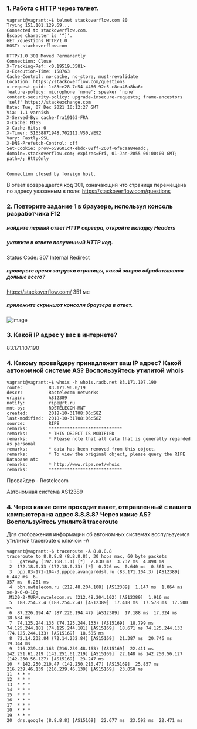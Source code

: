 ### 1. Работа c HTTP через телнет.
```
vagrant@vagrant:~$ telnet stackoverflow.com 80
Trying 151.101.129.69...
Connected to stackoverflow.com.
Escape character is '^]'.
GET /questions HTTP/1.0
HOST: stackoverflow.com

HTTP/1.0 301 Moved Permanently
Connection: Close
X-Tracking-Ref: <0.19519.3581>
X-Execution-Time: 158763
Cache-Control: no-cache, no-store, must-revalidate
Location: https://stackoverflow.com/questions
x-request-guid: 1c83ce28-7e54-4466-92e5-c8ca46a8ba6c
feature-policy: microphone 'none'; speaker 'none'
content-security-policy: upgrade-insecure-requests; frame-ancestors 'self' https://stackexchange.com
Date: Tue, 07 Dec 2021 10:12:27 GMT
Via: 1.1 varnish
X-Served-By: cache-fra19163-FRA
X-Cache: MISS
X-Cache-Hits: 0
X-Timer: S1638871948.702112,VS0,VE92
Vary: Fastly-SSL
X-DNS-Prefetch-Control: off
Set-Cookie: prov=659601c4-ebdc-08ff-260f-6fecaa84eadc; domain=.stackoverflow.com; expires=Fri, 01-Jan-2055 00:00:00 GMT; path=/; HttpOnly


Connection closed by foreign host.
```
В ответ возвращается код 301, означающий что страница перемещена по адресу указанным в поле: https://stackoverflow.com/questions
### 2. Повторите задание 1 в браузере, используя консоль разработчика F12
##### найдите первый ответ HTTP сервера, откройте вкладку Headers
##### укажите в ответе полученный HTTP код.
Status Code: 307 Internal Redirect
##### проверьте время загрузки страницы, какой запрос обрабатывался дольше всего?
https://stackoverflow.com/  351 мс
##### приложите скриншот консоли браузера в ответ.
![image](https://user-images.githubusercontent.com/64410504/145011332-f1c813b7-282a-499f-aae7-f79e766c5f13.png)

### 3. Какой IP адрес у вас в интернете?
83.171.107.190
### 4. Какому провайдеру принадлежит ваш IP адрес? Какой автономной системе AS? Воспользуйтесь утилитой whois
```
vagrant@vagrant:~$ whois -h whois.radb.net 83.171.107.190
route:          83.171.96.0/19
descr:          Rostelecom networks
origin:         AS12389
notify:         ripe@rt.ru
mnt-by:         ROSTELECOM-MNT
created:        2018-10-31T08:06:58Z
last-modified:  2018-10-31T08:06:58Z
source:         RIPE
remarks:        ****************************
remarks:        * THIS OBJECT IS MODIFIED
remarks:        * Please note that all data that is generally regarded as personal
remarks:        * data has been removed from this object.
remarks:        * To view the original object, please query the RIPE Database at:
remarks:        * http://www.ripe.net/whois
remarks:        ****************************
```
Провайдер - Rostelecom

Автономная система AS12389


### 4. Через какие сети проходит пакет, отправленный с вашего компьютера на адрес 8.8.8.8? Через какие AS? Воспользуйтесь утилитой traceroute
Для отображения информации об автономных системах воспульзуемся утилитой traceroute с ключом -A
```
vagrant@vagrant:~$ traceroute -A 8.8.8.8
traceroute to 8.8.8.8 (8.8.8.8), 30 hops max, 60 byte packets
 1  _gateway (192.168.1.1) [*]  2.830 ms  3.737 ms  4.898 ms
 2  172.18.0.33 (172.18.0.33) [*]  0.726 ms  0.640 ms  0.561 ms
 3  ppp.83-171-104-3.pppoe.avangarddsl.ru (83.171.104.3) [AS12389]  6.442 ms  6.                                                           357 ms  6.281 ms
 4  bbn.nwtelecom.ru (212.48.204.108) [AS12389]  1.147 ms  1.064 ms xe-0-0-0-10g                                                           .M120-2-MURM.nwtelecom.ru (212.48.204.102) [AS12389]  1.916 ms
 5  188.254.2.4 (188.254.2.4) [AS12389]  17.418 ms  17.578 ms  17.500 ms
 6  87.226.194.47 (87.226.194.47) [AS12389]  17.188 ms  17.324 ms  18.634 ms
 7  74.125.244.133 (74.125.244.133) [AS15169]  18.799 ms 74.125.244.181 (74.125.244.181) [AS15169]  18.671 ms 74.125.244.133 (74.125.244.133) [AS15169]  18.585 ms
 8  72.14.232.84 (72.14.232.84) [AS15169]  21.387 ms  20.746 ms  19.344 ms
 9  216.239.48.163 (216.239.48.163) [AS15169]  22.411 ms 142.251.61.219 (142.251.61.219) [AS15169]  22.148 ms 142.250.56.127 (142.250.56.127) [AS15169]  23.247 ms
10  * 142.250.210.47 (142.250.210.47) [AS15169]  25.857 ms 216.239.46.139 (216.239.46.139) [AS15169]  23.058 ms
11  * * *
12  * * *
13  * * *
14  * * *
15  * * *
16  * * *
17  * * *
18  * * *
19  * * *
20  dns.google (8.8.8.8) [AS15169]  22.677 ms  23.592 ms  22.471 ms

```
